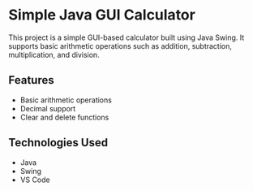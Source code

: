 # Simple Java GUI Calculator

This project is a simple GUI-based calculator built using Java Swing. It supports basic arithmetic operations such as addition, subtraction, multiplication, and division.

## Features
- Basic arithmetic operations
- Decimal support
- Clear and delete functions

## Technologies Used
- Java
- Swing
- VS Code
